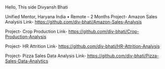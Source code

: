 Hello,
This side Divyansh Bhati

Unified Mentor, Haryana India • Remote - 2 Months
  Project- Amazon Sales Analysis
  Link- https://github.com/div-bhati/Amazon-Sales-Analysis

  Project- Crop Production
  Link- https://github.com/div-bhati/Crop-Production-Analysis

  Project- HR Attrition
  Link- https://github.com/div-bhati/HR-Attrition-Analysis

  Project- Pizza Sales Data Analysis
  Link- https://github.com/div-bhati/Pizza-Sales-Data-Analytics
